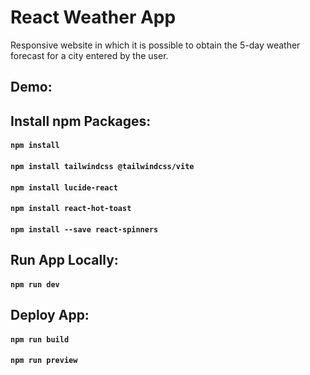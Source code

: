 # React Weather App

Responsive website in which it is possible to obtain the 5-day weather forecast for a city entered by the user.

## Demo:

## Install npm Packages:

#### `npm install`

#### `npm install tailwindcss @tailwindcss/vite`

#### `npm install lucide-react`

#### `npm install react-hot-toast`

#### `npm install --save react-spinners`

## Run App Locally:

#### `npm run dev`

## Deploy App:

#### `npm run build`

#### `npm run preview`
